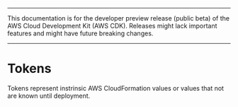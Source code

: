 --------

This documentation is for the developer preview release \(public beta\) of the AWS Cloud Development Kit \(AWS CDK\)\. Releases might lack important features and might have future breaking changes\.

--------

# Tokens<a name="tokens"></a>

Tokens represent instrinsic AWS CloudFormation values or values that not are known until deployment\.